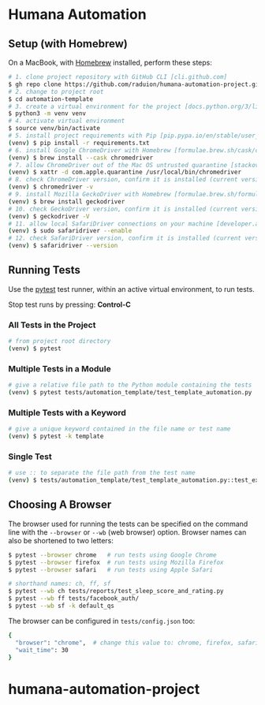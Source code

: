 # Humana Automation

## Setup (with Homebrew)

On a MacBook, with [Homebrew](https://brew.sh) installed,
perform these steps:

```sh
# 1. clone project repository with GitHub CLI [cli.github.com]
$ gh repo clone https://github.com/raduion/humana-automation-project.git
# 2. change to project root
$ cd automation-template
# 3. create a virtual environment for the project [docs.python.org/3/library/venv.html]
$ python3 -m venv venv
# 4. activate virtual environment
$ source venv/bin/activate
# 5. install project requirements with Pip [pip.pypa.io/en/stable/user_guide/#requirements-files]
(venv) $ pip install -r requirements.txt
# 6. install Google ChromeDriver with Homebrew [formulae.brew.sh/cask/chromedriver]
(venv) $ brew install --cask chromedriver
# 7. allow ChromeDriver out of the Mac OS untrusted quarantine [stackoverflow.com/questions/60362018/]
(venv) $ xattr -d com.apple.quarantine /usr/local/bin/chromedriver
# 8. check ChromeDriver version, confirm it is installed (current version: 86.0.4240.22)
(venv) $ chromedriver -v
# 9. install Mozilla GeckoDriver with Homebrew [formulae.brew.sh/formula/geckodriver]
(venv) $ brew install geckodriver
# 10. check GeckoDriver version, confirm it is installed (current version: 0.27.0)
(venv) $ geckodriver -V
# 11. allow local SafariDriver connections on your machine [developer.apple.com/documentation/webkit/]
(venv) $ sudo safaridriver --enable
# 12. check SafariDriver version, confirm it is installed (current version: 15610.1.28.1.9)
(venv) $ safaridriver --version
```

## Running Tests

Use the [pytest](https://docs.pytest.org) test runner, within an active virtual environment, to run tests. 

Stop test runs by pressing: **Control-C**

### All Tests in the Project

```sh
# from project root directory
(venv) $ pytest 
```

### Multiple Tests in a Module

```sh
# give a relative file path to the Python module containing the tests
(venv) $ pytest tests/automation_template/test_template_automation.py
```

### Multiple Tests with a Keyword

```sh
# give a unique keyword contained in the file name or test name
(venv) $ pytest -k template
```

### Single Test 

```sh
# use :: to separate the file path from the test name
(venv) $ tests/automation_template/test_template_automation.py::test_example
```

## Choosing A Browser

The browser used for running the tests can be specified on the command line
with the `--browser` or `--wb` (web browser) option. Browser names can also be
shortened to two letters:

```sh
$ pytest --browser chrome   # run tests using Google Chrome
$ pytest --browser firefox  # run tests using Mozilla Firefox
$ pytest --browser safari   # run tests using Apple Safari

# shorthand names: ch, ff, sf
$ pytest --wb ch tests/reports/test_sleep_score_and_rating.py
$ pytest --wb ff tests/facebook_auth/
$ pytest --wb sf -k default_qs
```

The browser can be configured in `tests/config.json` too:

```sh
{
  "browser": "chrome",  # change this value to: chrome, firefox, safari
  "wait_time": 30
}
```
# humana-automation-project

